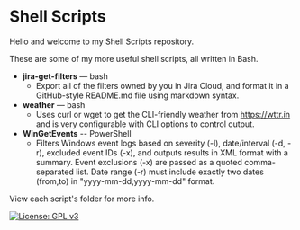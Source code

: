 # Shell Scripts

Hello and welcome to my Shell Scripts repository.

These are some of my more useful shell scripts, all written in Bash.

- **jira-get-filters** — bash
  - Export all of the filters owned by you in Jira Cloud, and format it in a GitHub-style README.md file using markdown syntax.
- **weather** — bash
  - Uses curl or wget to get the CLI-friendly weather from https://wttr.in and is very configurable with CLI options to control output.
- **WinGetEvents** -- PowerShell
  - Filters Windows event logs based on severity (-l), date/interval (-d, -r), excluded event IDs (-x), and outputs results in XML format with a summary. Event exclusions (-x) are passed as a quoted comma-separated list. Date range (-r) must include exactly two dates (from,to) in "yyyy-mm-dd,yyyy-mm-dd" format.

View each script's folder for more info.

[![License: GPL v3](https://img.shields.io/badge/License-GPLv3-blue.svg)](https://www.gnu.org/licenses/gpl-3.0)
